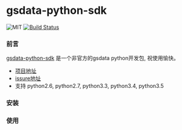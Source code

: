 # gsdata-python-sdk

![MIT](https://img.shields.io/npm/l/express.svg)  [![Build Status](https://travis-ci.org/superalsrk/gsdata-python-sdk.svg?branch=master)](https://travis-ci.org/superalsrk/gsdata-python-sdk)


### 前言

[gsdata-python-sdk](http://github.com/superalsrk/gsdata-python-sdk) 是一个非官方的gsdata python开发包, 祝使用愉快。
+ [项目地址](https://github.com/superalsrk/gsdata-python-sdk)
+ [issure地址](https://github.com/superalsrk/gsdata-python-sdk)
+ 支持 python2.6, python2.7, python3.3, python3.4, python3.5

### 安装



### 使用
